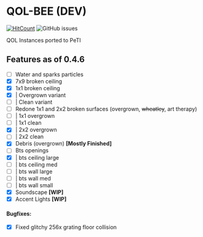 # QOL-BEE (DEV)
[![HitCount](http://hits.dwyl.com/koerismo/QOL-BEE.svg)](http://hits.dwyl.com/koerismo/QOL-BEE)
![GitHub issues](https://img.shields.io/github/issues/koerismo/QOL-BEE?color=333&style=flat-square)
 
 QOL Instances ported to PeTI

## Features as of 0.4.6
- [ ] Water and sparks particles
- [x] 7x9 broken ceiling
- [x] 1x1 broken ceiling
- [x] | Overgrown variant
- [ ] | Clean variant
- [ ] Redone 1x1 and 2x2 broken surfaces (overgrown, ~~wheatley~~, art therapy)
- [ ] | 1x1 overgrown
- [ ] | 1x1 clean
- [x] | 2x2 overgrown
- [ ] | 2x2 clean
- [x] Debris (overgrown) **[Mostly Finished]**
- [ ] Bts openings
- [x] | bts ceiling large
- [ ] | bts ceiling med
- [ ] | bts wall large
- [ ] | bts wall med
- [ ] | bts wall small
- [x] Soundscape **[WIP]**
- [x] Accent Lights **[WIP]**

#### Bugfixes:
- [x] Fixed glitchy 256x grating floor collision
